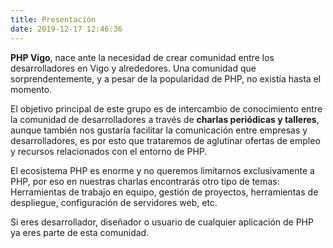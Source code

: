 ```yaml
---
title: Presentación
date: 2019-12-17 12:46:36
---
```


**PHP Vigo**, nace ante la necesidad de crear comunidad entre los desarrolladores en Vigo y alrededores. Una comunidad que sorprendentemente, y a pesar de la popularidad de PHP, no existía hasta el momento.

El objetivo principal de este grupo es de intercambio de conocimiento entre la comunidad de desarrolladores a través de **charlas periódicas y talleres**, aunque también nos gustaría facilitar la comunicación entre empresas y desarrolladores, es por esto que trataremos de aglutinar ofertas de empleo y recursos relacionados con el entorno de PHP.

El ecosistema PHP es enorme y no queremos limitarnos exclusivamente a PHP, por eso en nuestras charlas encontrarás otro tipo de temas: Herramientas de trabajo en equipo, gestión de proyectos, herramientas de despliegue, configuración de servidores web, etc.

Si eres desarrollador, diseñador o usuario de cualquier aplicación de PHP ya eres parte de esta comunidad.
